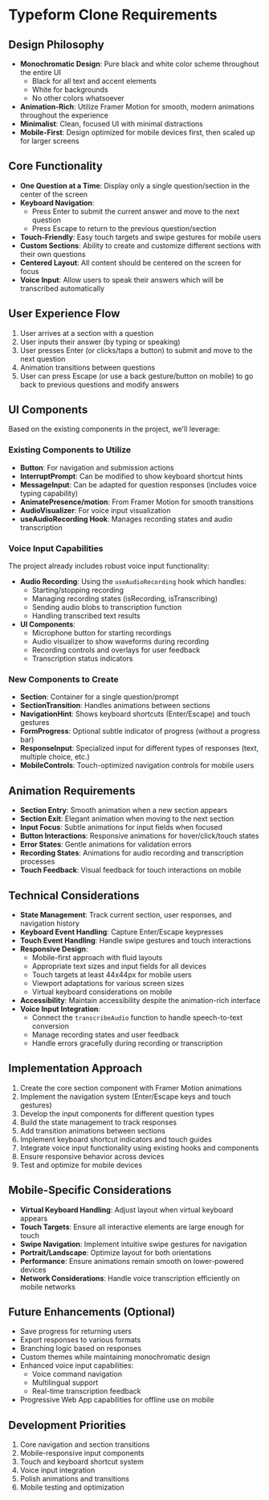 # Typeform Clone Requirements

## Design Philosophy
- **Monochromatic Design**: Pure black and white color scheme throughout the entire UI
  - Black for all text and accent elements
  - White for backgrounds
  - No other colors whatsoever
- **Animation-Rich**: Utilize Framer Motion for smooth, modern animations throughout the experience
- **Minimalist**: Clean, focused UI with minimal distractions
- **Mobile-First**: Design optimized for mobile devices first, then scaled up for larger screens

## Core Functionality
- **One Question at a Time**: Display only a single question/section in the center of the screen
- **Keyboard Navigation**:
  - Press Enter to submit the current answer and move to the next question
  - Press Escape to return to the previous question/section
- **Touch-Friendly**: Easy touch targets and swipe gestures for mobile users
- **Custom Sections**: Ability to create and customize different sections with their own questions
- **Centered Layout**: All content should be centered on the screen for focus
- **Voice Input**: Allow users to speak their answers which will be transcribed automatically

## User Experience Flow
1. User arrives at a section with a question
2. User inputs their answer (by typing or speaking)
3. User presses Enter (or clicks/taps a button) to submit and move to the next question
4. Animation transitions between questions
5. User can press Escape (or use a back gesture/button on mobile) to go back to previous questions and modify answers

## UI Components
Based on the existing components in the project, we'll leverage:

### Existing Components to Utilize
- **Button**: For navigation and submission actions
- **InterruptPrompt**: Can be modified to show keyboard shortcut hints
- **MessageInput**: Can be adapted for question responses (includes voice typing capability)
- **AnimatePresence/motion**: From Framer Motion for smooth transitions
- **AudioVisualizer**: For voice input visualization
- **useAudioRecording Hook**: Manages recording states and audio transcription

### Voice Input Capabilities
The project already includes robust voice input functionality:
- **Audio Recording**: Using the `useAudioRecording` hook which handles:
  - Starting/stopping recording
  - Managing recording states (isRecording, isTranscribing)
  - Sending audio blobs to transcription function
  - Handling transcribed text results
- **UI Components**:
  - Microphone button for starting recordings
  - Audio visualizer to show waveforms during recording
  - Recording controls and overlays for user feedback
  - Transcription status indicators

### New Components to Create
- **Section**: Container for a single question/prompt
- **SectionTransition**: Handles animations between sections
- **NavigationHint**: Shows keyboard shortcuts (Enter/Escape) and touch gestures
- **FormProgress**: Optional subtle indicator of progress (without a progress bar)
- **ResponseInput**: Specialized input for different types of responses (text, multiple choice, etc.)
- **MobileControls**: Touch-optimized navigation controls for mobile users

## Animation Requirements
- **Section Entry**: Smooth animation when a new section appears
- **Section Exit**: Elegant animation when moving to the next section
- **Input Focus**: Subtle animations for input fields when focused
- **Button Interactions**: Responsive animations for hover/click/touch states
- **Error States**: Gentle animations for validation errors
- **Recording States**: Animations for audio recording and transcription processes
- **Touch Feedback**: Visual feedback for touch interactions on mobile

## Technical Considerations
- **State Management**: Track current section, user responses, and navigation history
- **Keyboard Event Handling**: Capture Enter/Escape keypresses
- **Touch Event Handling**: Handle swipe gestures and touch interactions
- **Responsive Design**: 
  - Mobile-first approach with fluid layouts
  - Appropriate text sizes and input fields for all devices
  - Touch targets at least 44x44px for mobile users
  - Viewport adaptations for various screen sizes
  - Virtual keyboard considerations on mobile
- **Accessibility**: Maintain accessibility despite the animation-rich interface
- **Voice Input Integration**: 
  - Connect the `transcribeAudio` function to handle speech-to-text conversion
  - Manage recording states and user feedback
  - Handle errors gracefully during recording or transcription

## Implementation Approach
1. Create the core section component with Framer Motion animations
2. Implement the navigation system (Enter/Escape keys and touch gestures)
3. Develop the input components for different question types
4. Build the state management to track responses
5. Add transition animations between sections
6. Implement keyboard shortcut indicators and touch guides
7. Integrate voice input functionality using existing hooks and components
8. Ensure responsive behavior across devices
9. Test and optimize for mobile devices

## Mobile-Specific Considerations
- **Virtual Keyboard Handling**: Adjust layout when virtual keyboard appears
- **Touch Targets**: Ensure all interactive elements are large enough for touch
- **Swipe Navigation**: Implement intuitive swipe gestures for navigation
- **Portrait/Landscape**: Optimize layout for both orientations
- **Performance**: Ensure animations remain smooth on lower-powered devices
- **Network Considerations**: Handle voice transcription efficiently on mobile networks

## Future Enhancements (Optional)
- Save progress for returning users
- Export responses to various formats
- Branching logic based on responses
- Custom themes while maintaining monochromatic design
- Enhanced voice input capabilities:
  - Voice command navigation
  - Multilingual support
  - Real-time transcription feedback
- Progressive Web App capabilities for offline use on mobile

## Development Priorities
1. Core navigation and section transitions
2. Mobile-responsive input components
3. Touch and keyboard shortcut system
4. Voice input integration
5. Polish animations and transitions
6. Mobile testing and optimization
